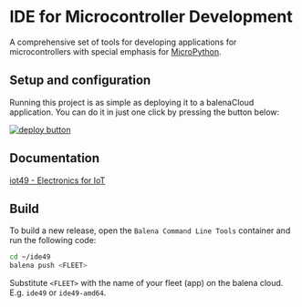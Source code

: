 # IDE for Microcontroller Development

A comprehensive set of tools for developing applications for microcontrollers with special emphasis for [MicroPython](https://micropython.org/).

## Setup and configuration

Running this project is as simple as deploying it to a balenaCloud application. You can do it in just one click by pressing the button below:

[![deploy button](https://balena.io/deploy.svg)](https://dashboard.balena-cloud.com/deploy?repoUrl=https://github.com/iot49/ide49&defaultDeviceType=raspberrypi4-64)

## Documentation

[iot49 - Electronics for IoT](https://iot49.org)

## Build

To build a new release, open the `Balena Command Line Tools` container and run the following code:

```bash
cd ~/ide49
balena push <FLEET>
```

Substitute `<FLEET>` with the name of your fleet (app) on the balena cloud. E.g. `ide49` or `ide49-amd64`.